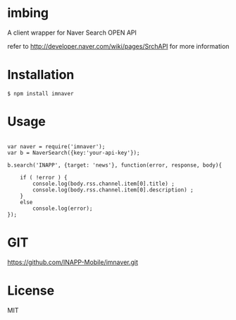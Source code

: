 # imbing

A client wrapper for Naver Search OPEN API 

refer to http://developer.naver.com/wiki/pages/SrchAPI for more information

# Installation

```
$ npm install imnaver
```

# Usage
```

var naver = require('imnaver');
var b = NaverSearch({key:'your-api-key'});

b.search('INAPP', {target: 'news'}, function(error, response, body){

	if ( !error ) {
    	console.log(body.rss.channel.item[0].title) ;
    	console.log(body.rss.channel.item[0].description) ;
    }
	else
		console.log(error);
});

```

# GIT

https://github.com/INAPP-Mobile/imnaver.git

# License

MIT

